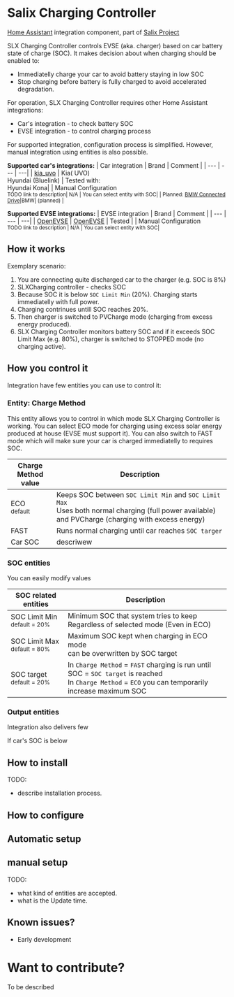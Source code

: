 # Salix Charging Controller
[Home Assistant](https://www.home-assistant.io/) integration component, part of [Salix Project](https://github.com/artursulkowski/salix)

SLX Charging Controller controls EVSE (aka. charger) based on car battery state of charge (SOC). It makes decision about when charging should be enabled to:
* Immediatelly charge your car to avoid battery staying in low SOC
* Stop charging before battery is fully charged to avoid accelerated degradation.

For operation, SLX Charging Controller requires other Home Assistant integrations:
* Car's integration - to check battery SOC
* EVSE integration - to control charging process

For supported integration, configuration process is simplified. However, manual integration using entities is also possible.

**Supported car's integrations:**
| Car integration | Brand | Comment  |
| --- | --- | ---|
| [kia_uvo](https://github.com/Hyundai-Kia-Connect/kia_uvo) | Kia( UVO) <br> Hyundai (Bluelink) | Tested with: <br> Hyundai Kona|
| Manual Configuration <br> <sub> TODO link to description| N/A | You can select entity with SOC|
| Planned:  [BMW Connected Drive](https://www.home-assistant.io/integrations/bmw_connected_drive/)|BMW| (planned) |

**Supported EVSE integrations:**
| EVSE integration | Brand | Comment  |
| --- | --- | ---|
| [OpenEVSE](https://github.com/firstof9/openevseo) | [OpenEVSE](https://www.openevse.com/) | Tested |
| Manual Configuration <br> <sub> TODO link to description | N/A | You can select entity with SOC|

## How it works
Exemplary scenario:
1. You are connecting quite discharged car to the charger (e.g. SOC is 8%)
1. SLXCharging controller - checks SOC
1. Because SOC it is below `SOC Limit Min` (20%).
Charging starts immediatelly with full power.
1. Charging contrinues untill SOC reaches 20%.
1. Then charger is switched to PVCharge mode (charging from excess energy produced).
1. SLX Charging Controller monitors battery SOC and if it exceeds SOC Limit Max (e.g. 80%), charger is switched to STOPPED mode (no charging active).

## How you control it
Integration have few entities you can use to control it:

### Entity: Charge Method
This entity allows you to control in which mode SLX Charging Controller is working.
You can select ECO mode for charging using excess solar energy produced at house (EVSE must support it).
You can also switch to FAST mode which will make sure your car is charged immediatelly to requires SOC.

| Charge Method <br> value   | Description  |
| ---| --- |
| ECO <br> <sup> default</sup> | Keeps SOC between `SOC Limit Min` and `SOC Limit Max`<br> Uses both normal charging (full power available) and PVCharge (charging with excess energy)|
| FAST | Runs normal charging until car reaches `SOC targer` |
| Car SOC | descriwew |


### SOC entities
You can easily modify values

| SOC related entities   | Description  |
| ---| --- |
| SOC Limit Min <br> <sup> default = 20% </sup> | Minimum SOC that system tries to keep <br> Regardless of selected mode (Even in ECO)|
SOC Limit Max <br> <sup> default = 80% </sup> | Maximum SOC kept when charging in ECO mode <br> can be overwritten by SOC target |
SOC target <br> <sup> default = 20% </sup> | In `Charge Method` = `FAST` charging is run until SOC = `SOC target` is reached <br> In `Charge Method` = `ECO` you can temporarily increase maximum SOC    |


### Output entities
Integration also delivers few

If car's SOC is below



## How to install

TODO:
- describe installation process.


## How to configure


## Automatic setup

## manual setup

TODO:

- what kind of entities are accepted.
- what is the Update time.

## Known issues?
- Early development

# Want to contribute?
To be described
